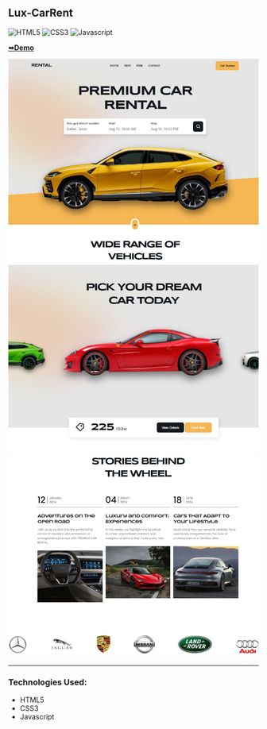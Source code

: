 ## Lux-CarRent

![HTML5](https://img.shields.io/badge/html5-%2320232a.svg?style=for-the-badge&logo=html5&logoColor=%2361DAFB)
![CSS3](https://img.shields.io/badge/css3-%231572B6.svg?style=for-the-badge&logo=css3&logoColor=white)
![Javascript](https://img.shields.io/badge/javascript-%23323330.svg?style=for-the-badge&logo=react&logoColor=%23F7DF1E)

  <a href="https://juliadooby.github.io/Lux-CarRent/"><strong>➥Demo</strong></a>

<div align="center"><img src=https://github.com/juliaDooby/Lux-CarRent/blob/main/Luxcar_1.JPG" width="100%" height="20%"></img></div>
<div align="center"><img src="https://github.com/juliaDooby/Lux-CarRent/blob/main/Luxcar_2.JPG" width="100%" height="20%"></img></div>
<div align="center"><img src="https://github.com/juliaDooby/Lux-CarRent/blob/main/Luxcar_3.JPG" width="100%" height="20%"></img></div>

---

### Technologies Used:

* HTML5
* CSS3
* Javascript 
